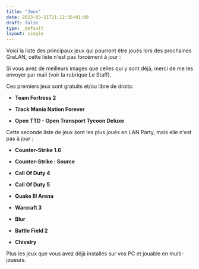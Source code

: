 ```yaml
---
title: "Jeux"
date: 2023-03-21T21:12:56+01:00
draft: false
type: _default
layout: single
---
```


Voici la liste des principaux jeux qui pourront être joués lors des prochaines GreLAN, cette liste n'est pas forcément à jour :

Si vous avez de meilleurs images que celles qui y sont déjà, merci de me les envoyer par mail (voir la rubrique Le Staff).

Ces premiers jeux sont gratuits et/ou libre de droits:

- **Team Fortress 2**

- **Track Mania Nation Forever**

- **Open TTD - Open Transport Tycoon Deluxe**


Cette seconde liste de jeux sont les plus joués en LAN Party, mais elle n'est pas à jour :

- **Counter-Strike 1.6**

- **Counter-Strike : Source**

- **Call Of Duty 4**

- **Call Of Duty 5**

- **Quake III Arena**

- **Warcraft 3**

- **Blur**

- **Battle Field 2**

- **Chivalry**


Plus les jeux que vous avez déjà installés sur vos PC et jouable en multi-joueurs.